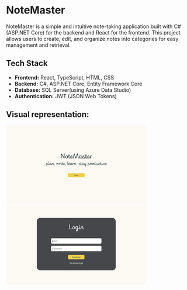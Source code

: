 # NoteMaster
NoteMaster is a simple and intuitive note-taking application built with C# (ASP.NET Core) for the backend and React for the frontend. This project allows users to create, edit, and organize notes into categories for easy management and retrieval.
## Tech Stack
- **Frontend:** React, TypeScript, HTML, CSS
- **Backend:** C#, ASP.NET Core, Entity Framework Core
- **Database:** SQL Server(using Azure Data Studio)
- **Authentication:** JWT (JSON Web Tokens)
## Visual representation:
<img src="https://github.com/sweeppy/NoteMaster/blob/main/README%20images/welcomePage.png" alt="Welcome page" height="216" width="384" />
<img src="https://github.com/sweeppy/NoteMaster/blob/main/README%20images/loginPage.png" alt="Login page" height="216" width="384"/>
